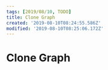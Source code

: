 ```yaml
---
tags: [2019/08/10, TODO]
title: Clone Graph
created: '2019-08-10T08:24:55.586Z'
modified: '2019-08-10T08:25:06.172Z'
---
```


# Clone Graph

